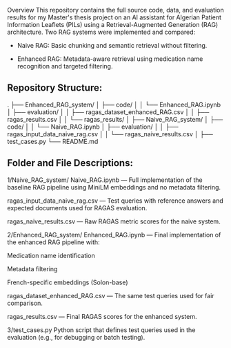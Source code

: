  Overview
This repository contains the full source code, data, and evaluation results for my Master's thesis project on an AI assistant for Algerian Patient Information Leaflets (PILs) using a Retrieval-Augmented Generation (RAG) architecture. Two RAG systems were implemented and compared:

- Naive RAG: Basic chunking and semantic retrieval without filtering.

- Enhanced RAG: Metadata-aware retrieval using medication name recognition and targeted filtering.

## Repository Structure:
.
├── Enhanced_RAG_system/
│   ├── code/
│   │   └── Enhanced_RAG.ipynb
│   ├── evaluation/
│   │   ├── ragas_dataset_enhanced_RAG.csv
│   │   ├── ragas_results.csv
│   │   └── ragas_results/
│
├── Naive_RAG_system/
│   ├── code/
│   │   └── Naive_RAG.ipynb
│   ├── evaluation/
│   │   ├── ragas_input_data_naive_rag.csv
│   │   └── ragas_naive_results.csv
│
├── test_cases.py
└── README.md

## Folder and File Descriptions:

1/Naive_RAG_system/
Naive_RAG.ipynb — Full implementation of the baseline RAG pipeline using MiniLM embeddings and no metadata filtering.

ragas_input_data_naive_rag.csv — Test queries with reference answers and expected documents used for RAGAS evaluation.

ragas_naive_results.csv — Raw RAGAS metric scores for the naive system.

2/Enhanced_RAG_system/
Enhanced_RAG.ipynb — Final implementation of the enhanced RAG pipeline with:

Medication name identification

Metadata filtering

French-specific embeddings (Solon-base)

ragas_dataset_enhanced_RAG.csv — The same test queries used for fair comparison.

ragas_results.csv — Final RAGAS scores for the enhanced system.


3/test_cases.py
Python script that defines test queries used in the evaluation (e.g., for debugging or batch testing).





